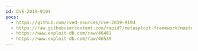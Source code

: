```yaml
---
id: CVE-2019-9194
pocs:
  - https://github.com/cved-sources/cve-2019-9194
  - https://raw.githubusercontent.com/rapid7/metasploit-framework/master/modules/exploits/unix/webapp/elfinder_php_connector_exiftran_cmd_injection.rb
  - https://www.exploit-db.com/raw/46481
  - https://www.exploit-db.com/raw/46539
---
```

